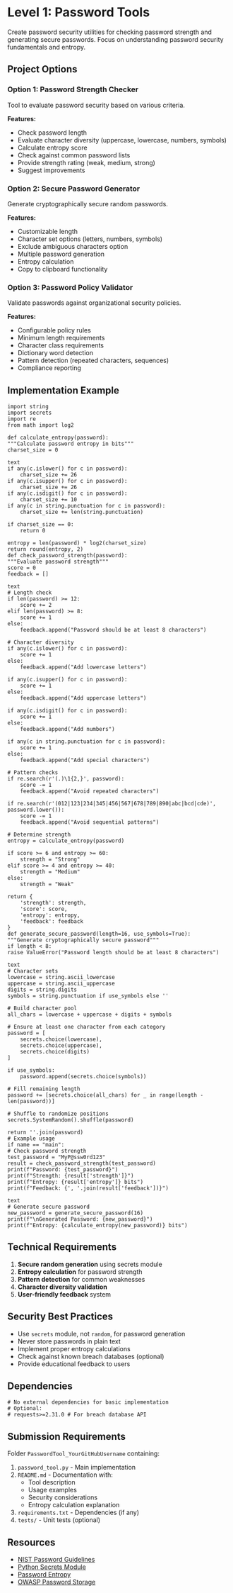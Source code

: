 # Level 1: Password Tools

Create password security utilities for checking password strength and generating secure passwords. Focus on understanding password security fundamentals and entropy.

## Project Options

### Option 1: Password Strength Checker
Tool to evaluate password security based on various criteria.

**Features:**
- Check password length
- Evaluate character diversity (uppercase, lowercase, numbers, symbols)
- Calculate entropy score
- Check against common password lists
- Provide strength rating (weak, medium, strong)
- Suggest improvements

### Option 2: Secure Password Generator
Generate cryptographically secure random passwords.

**Features:**
- Customizable length
- Character set options (letters, numbers, symbols)
- Exclude ambiguous characters option
- Multiple password generation
- Entropy calculation
- Copy to clipboard functionality

### Option 3: Password Policy Validator
Validate passwords against organizational security policies.

**Features:**
- Configurable policy rules
- Minimum length requirements
- Character class requirements
- Dictionary word detection
- Pattern detection (repeated characters, sequences)
- Compliance reporting

## Implementation Example
```
import string
import secrets
import re
from math import log2

def calculate_entropy(password):
"""Calculate password entropy in bits"""
charset_size = 0

text
if any(c.islower() for c in password):
    charset_size += 26
if any(c.isupper() for c in password):
    charset_size += 26
if any(c.isdigit() for c in password):
    charset_size += 10
if any(c in string.punctuation for c in password):
    charset_size += len(string.punctuation)

if charset_size == 0:
    return 0

entropy = len(password) * log2(charset_size)
return round(entropy, 2)
def check_password_strength(password):
"""Evaluate password strength"""
score = 0
feedback = []

text
# Length check
if len(password) >= 12:
    score += 2
elif len(password) >= 8:
    score += 1
else:
    feedback.append("Password should be at least 8 characters")

# Character diversity
if any(c.islower() for c in password):
    score += 1
else:
    feedback.append("Add lowercase letters")

if any(c.isupper() for c in password):
    score += 1
else:
    feedback.append("Add uppercase letters")

if any(c.isdigit() for c in password):
    score += 1
else:
    feedback.append("Add numbers")

if any(c in string.punctuation for c in password):
    score += 1
else:
    feedback.append("Add special characters")

# Pattern checks
if re.search(r'(.)\1{2,}', password):
    score -= 1
    feedback.append("Avoid repeated characters")

if re.search(r'(012|123|234|345|456|567|678|789|890|abc|bcd|cde)', password.lower()):
    score -= 1
    feedback.append("Avoid sequential patterns")

# Determine strength
entropy = calculate_entropy(password)

if score >= 6 and entropy >= 60:
    strength = "Strong"
elif score >= 4 and entropy >= 40:
    strength = "Medium"
else:
    strength = "Weak"

return {
    'strength': strength,
    'score': score,
    'entropy': entropy,
    'feedback': feedback
}
def generate_secure_password(length=16, use_symbols=True):
"""Generate cryptographically secure password"""
if length < 8:
raise ValueError("Password length should be at least 8 characters")

text
# Character sets
lowercase = string.ascii_lowercase
uppercase = string.ascii_uppercase
digits = string.digits
symbols = string.punctuation if use_symbols else ''

# Build character pool
all_chars = lowercase + uppercase + digits + symbols

# Ensure at least one character from each category
password = [
    secrets.choice(lowercase),
    secrets.choice(uppercase),
    secrets.choice(digits)
]

if use_symbols:
    password.append(secrets.choice(symbols))

# Fill remaining length
password += [secrets.choice(all_chars) for _ in range(length - len(password))]

# Shuffle to randomize positions
secrets.SystemRandom().shuffle(password)

return ''.join(password)
# Example usage
if name == "main":
# Check password strength
test_password = "MyP@ssw0rd123"
result = check_password_strength(test_password)
print(f"Password: {test_password}")
print(f"Strength: {result['strength']}")
print(f"Entropy: {result['entropy']} bits")
print(f"Feedback: {', '.join(result['feedback'])}")

text
# Generate secure password
new_password = generate_secure_password(16)
print(f"\nGenerated Password: {new_password}")
print(f"Entropy: {calculate_entropy(new_password)} bits")
```


## Technical Requirements

1. **Secure random generation** using secrets module
2. **Entropy calculation** for password strength
3. **Pattern detection** for common weaknesses
4. **Character diversity validation**
5. **User-friendly feedback** system

## Security Best Practices

- Use `secrets` module, not `random`, for password generation
- Never store passwords in plain text
- Implement proper entropy calculations
- Check against known breach databases (optional)
- Provide educational feedback to users

## Dependencies
```
# No external dependencies for basic implementation
# Optional:
# requests>=2.31.0 # For breach database API
```


## Submission Requirements

Folder `PasswordTool_YourGitHubUsername` containing:

1. `password_tool.py` - Main implementation
2. `README.md` - Documentation with:
   - Tool description
   - Usage examples
   - Security considerations
   - Entropy calculation explanation
3. `requirements.txt` - Dependencies (if any)
4. `tests/` - Unit tests (optional)

## Resources

- [NIST Password Guidelines](https://pages.nist.gov/800-63-3/sp800-63b.html)
- [Python Secrets Module](https://docs.python.org/3/library/secrets.html)
- [Password Entropy](https://en.wikipedia.org/wiki/Password_strength)
- [OWASP Password Storage](https://cheatsheetseries.owasp.org/cheatsheets/Password_Storage_Cheat_Sheet.html)

